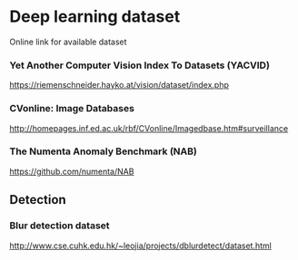 # Deep learning dataset
Online link for available dataset

### Yet Another Computer Vision Index To Datasets (YACVID)
https://riemenschneider.hayko.at/vision/dataset/index.php

### CVonline: Image Databases
http://homepages.inf.ed.ac.uk/rbf/CVonline/Imagedbase.htm#surveillance

### The Numenta Anomaly Benchmark (NAB)
https://github.com/numenta/NAB

## Detection
### Blur detection dataset
http://www.cse.cuhk.edu.hk/~leojia/projects/dblurdetect/dataset.html
